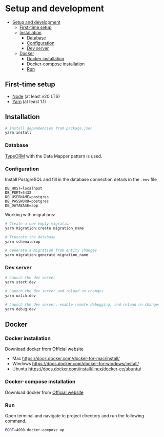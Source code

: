 # Setup and development

- [Setup and development](#setup-and-development)
  - [First-time setup](#first-time-setup)
  - [Installation](#installation)
    - [Database](#database)
    - [Configuration](#configuration)
    - [Dev server](#dev-server)
  - [Docker](#docker)
    - [Docker installation](#docker-installation)
    - [Docker-compose installation](#docker-compose-installation)
    - [Run](#run)

## First-time setup

- [Node](https://nodejs.org/en/) (at least v20 LTS)
- [Yarn](https://yarnpkg.com/lang/en/docs/install/) (at least 1.1)

## Installation

```bash
# Install dependencies from package.json
yarn install
```

### Database

[TypeORM](https://github.com/typeorm/typeorm) with the Data Mapper pattern is used.

### Configuration

Install PostgreSQL and fill in the database connection details in the `.env` file

```env
DB_HOST=localhost
DB_PORT=5432
DB_USERNAME=postgres
DB_PASSWORD=postgres
DB_DATABASE=app
```

Working with migrations:

```bash
# Create a new empty migration
yarn migration:create migration_name

# Truncate the database
yarn schema:drop

# Generate a migration from entity changes
yarn migration:generate migration_name
```

### Dev server

```bash
# Launch the dev server
yarn start:dev

# Launch the dev server and reload on changes
yarn watch:dev

# Launch the dev server, enable remote debugging, and reload on changes
yarn debug:dev
```

## Docker

### Docker installation

Download docker from Official website

- Mac <https://docs.docker.com/docker-for-mac/install/>
- Windows <https://docs.docker.com/docker-for-windows/install/>
- Ubuntu <https://docs.docker.com/install/linux/docker-ce/ubuntu/>

### Docker-compose installation

Download docker from [Official website](https://docs.docker.com/compose/install)

### Run

Open terminal and navigate to project directory and run the following command.

```bash
PORT=4000 docker-compose up
```
